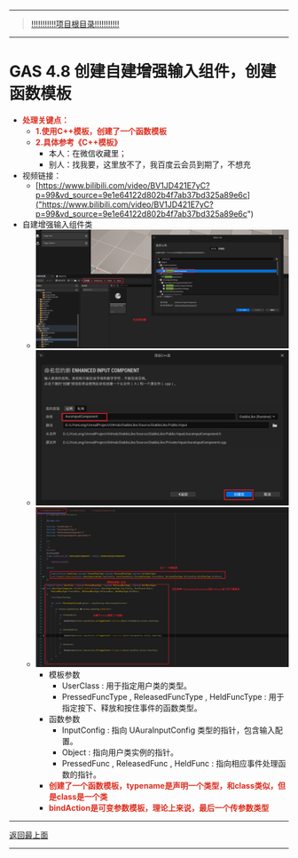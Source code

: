 ___________________________________________________________________________________________
> [!!!!!!!!!!!项目根目录!!!!!!!!!!!](./!!!!!!!!!!!项目目录!!!!!!!!!!!.md)

___________________________________________________________________________________________

# GAS 4.8 创建自建增强输入组件，创建函数模板
- <font color=#DC2D1E>**处理关键点：**</font>
    - <font color=#DC2D1E>**1.使用C++模板，创建了一个函数模板**</font>
    - <font color=#DC2D1E>**2.具体参考《C++模板》**</font>
        - 本人：在微信收藏里；
        - 别人：找我要，这里放不了，我百度云会员到期了，不想充
- 视频链接：
    -  [https://www.bilibili.com/video/BV1JD421E7yC?p=99&vd_source=9e1e64122d802b4f7ab37bd325a89e6c]("https://www.bilibili.com/video/BV1JD421E7yC?p=99&vd_source=9e1e64122d802b4f7ab37bd325a89e6c")
- 自建增强输入组件类
    -  ![图片](https://github.com/liyunlong618/MyNote/blob/master/%E8%99%9A%E5%B9%BBC++/%E6%A8%A1%E5%9D%97/GAS/GAS%E7%AC%AC%E4%BA%8C%E5%AD%A3-%E6%9A%97%E9%BB%91%E7%A0%B4%E5%9D%8F%E7%A5%9ELike%E6%B8%B8%E6%88%8F/%E9%85%8D%E5%9B%BE/GAS_4.8/GAS%204.8%20%E5%88%9B%E5%BB%BA%E8%87%AA%E5%BB%BA%E5%A2%9E%E5%BC%BA%E8%BE%93%E5%85%A5%E7%BB%84%E4%BB%B6%EF%BC%8C%E5%88%9B%E5%BB%BA%E5%87%BD%E6%95%B0%E6%A8%A1%E6%9D%BF-%E5%B9%95%E5%B8%83%E5%9B%BE%E7%89%87-773783-319168.png?raw=true)
    -  ![图片](https://github.com/liyunlong618/MyNote/blob/master/%E8%99%9A%E5%B9%BBC++/%E6%A8%A1%E5%9D%97/GAS/GAS%E7%AC%AC%E4%BA%8C%E5%AD%A3-%E6%9A%97%E9%BB%91%E7%A0%B4%E5%9D%8F%E7%A5%9ELike%E6%B8%B8%E6%88%8F/%E9%85%8D%E5%9B%BE/GAS_4.8/GAS%204.8%20%E5%88%9B%E5%BB%BA%E8%87%AA%E5%BB%BA%E5%A2%9E%E5%BC%BA%E8%BE%93%E5%85%A5%E7%BB%84%E4%BB%B6%EF%BC%8C%E5%88%9B%E5%BB%BA%E5%87%BD%E6%95%B0%E6%A8%A1%E6%9D%BF-%E5%B9%95%E5%B8%83%E5%9B%BE%E7%89%87-84474-284024.png?raw=true)
    -  ![图片](https://github.com/liyunlong618/MyNote/blob/master/%E8%99%9A%E5%B9%BBC++/%E6%A8%A1%E5%9D%97/GAS/GAS%E7%AC%AC%E4%BA%8C%E5%AD%A3-%E6%9A%97%E9%BB%91%E7%A0%B4%E5%9D%8F%E7%A5%9ELike%E6%B8%B8%E6%88%8F/%E9%85%8D%E5%9B%BE/GAS_4.8/GAS%204.8%20%E5%88%9B%E5%BB%BA%E8%87%AA%E5%BB%BA%E5%A2%9E%E5%BC%BA%E8%BE%93%E5%85%A5%E7%BB%84%E4%BB%B6%EF%BC%8C%E5%88%9B%E5%BB%BA%E5%87%BD%E6%95%B0%E6%A8%A1%E6%9D%BF-%E5%B9%95%E5%B8%83%E5%9B%BE%E7%89%87-315109-100922.png?raw=true)
        - 模板参数
            - UserClass : 用于指定用户类的类型。
            - PressedFuncType , ReleasedFuncType , HeldFuncType : 用于指定按下、释放和按住事件的函数类型。
        - 函数参数
            - InputConfig : 指向 UAuraInputConfig 类型的指针，包含输入配置。
            - Object : 指向用户类实例的指针。
            - PressedFunc , ReleasedFunc , HeldFunc : 指向相应事件处理函数的指针。
        - <font color=#DC2D1E>**创建了一个函数模板，typename是声明一个类型，和class类似，但是class是一个类**</font>
        - <font color=#DC2D1E>**bindAction是可变参数模板，理论上来说，最后一个传参数类型**</font>

___________________________________________________________________________________________

[返回最上面](#处理关键点)
___________________________________________________________________________________________